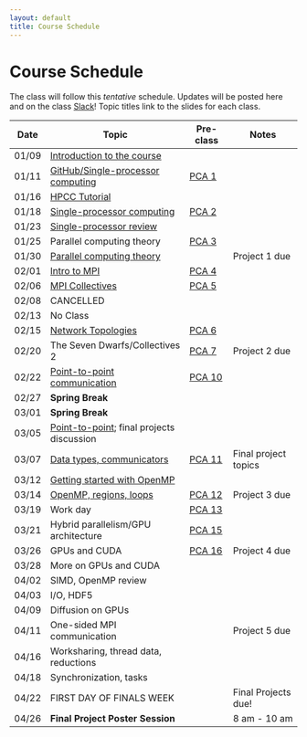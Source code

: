 ```yaml
---
layout: default
title: Course Schedule
---
```


# Course Schedule

The class will follow this _tentative_ schedule. Updates will be posted here and on the class [Slack](http://cmse-822.slack.com)!
Topic titles link to the slides for each class.

| Date  | Topic                                                             | Pre-class                      | Notes                |
| ----- | ----------------------------------------------------------------- | ------------------------------ | -------------------- |
| 01/09 | [Introduction to the course](assets/Lecture0.pdf)                 |                                |                      |
| 01/11 | [GitHub/Single-processor computing](assets/Lecture1.pdf)          | [PCA 1](assignments/pca1.md)   |                      |
| 01/16 | [HPCC Tutorial](assets/20240116-Introduction_to_the_MSU_HPCC.pdf) |                                |                      |
| 01/18 | [Single-processor computing](assets/Lecture2.pdf)                 | [PCA 2](assignments/pca2.md)   |                      |
| 01/23 | [Single-processor review](assets/Lecture3.pdf)                    |                                |                      |
| 01/25 | Parallel computing theory                                         | [PCA 3](assignments/pca3.md)   |                      |
| 01/30 | [Parallel computing theory](assets/Lecture4.pdf)                  |                                | Project 1 due        |
| 02/01 | [Intro to MPI](assets/Lecture5.pdf)                               | [PCA 4](assignments/pca4.md)   |                      |
| 02/06 | [MPI Collectives](assets/Lecture6.pdf)                            | [PCA 5](assignments/pca5.md)   |                      |
| 02/08 | CANCELLED                                                         |                                |                      |
| 02/13 | No Class                                                          |                                |                      |
| 02/15 | [Network Topologies](assets/Lecture7.pdf)                         | [PCA 6](assignments/pca6.md)   |                      |
| 02/20 | The Seven Dwarfs/Collectives 2                                    | [PCA 7](assignments/pca7.md)   | Project 2 due        |
| 02/22 | [Point-to-point communication](assets/Lecture8.pdf)               | [PCA 10](assignments/pca10.md) |                      |
| 02/27 | **Spring Break**                                                  |                                |                      |
| 03/01 | **Spring Break**                                                  |                                |                      |
| 03/05 | [Point-to-point](assets/Lecture9.pdf); final projects discussion  |                                |                      |
| 03/07 | [Data types, communicators](assets/Lecture13.pdf)                 | [PCA 11](assignments/pca11.md) | Final project topics |
| 03/12 | [Getting started with OpenMP](assets/Lecture14.pdf)               |                                |                      |
| 03/14 | [OpenMP, regions, loops](assets/Lecture16.pdf)                    | [PCA 12](assignments/pca12.md) | Project 3 due        |
| 03/19 | Work day                                                          | [PCA 13](assignments/pca13.md) |                      |
| 03/21 | Hybrid parallelism/GPU architecture                               | [PCA 15](assignments/pca15.md) |                      |
| 03/26 | GPUs and CUDA                                                     | [PCA 16](assignments/pca16.md) | Project 4 due        |
| 03/28 | More on GPUs and CUDA                                             |                                |                      |
| 04/02 | SIMD, OpenMP review                                               |                                |                      |
| 04/03 | I/O, HDF5                                                         |                                |                      |
| 04/09 | Diffusion on GPUs                                                 |                                |                      |
| 04/11 | One-sided MPI communication                                       |                                | Project 5 due        |
| 04/16 | Worksharing, thread data, reductions                              |                                |                      |
| 04/18 | Synchronization, tasks                                            |                                |                      |
| 04/22 | FIRST DAY OF FINALS WEEK                                          |                                | Final Projects due!  |
| 04/26 | **Final Project Poster Session**                                  |                                | 8 am - 10 am         |
